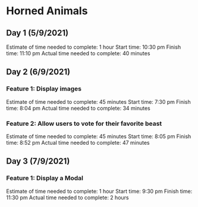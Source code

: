 # Horned Animals

## Day 1 (5/9/2021)

Estimate of time needed to complete: 1 hour
Start time: 10:30 pm
Finish time: 11:10 pm
Actual time needed to complete: 40 minutes

## Day 2 (6/9/2021)

### Feature 1: Display images

Estimate of time needed to complete: 45 minutes
Start time: 7:30 pm
Finish time: 8:04 pm
Actual time needed to complete: 34 minutes

### Feature 2: Allow users to vote for their favorite beast

Estimate of time needed to complete: 45 minutes
Start time: 8:05 pm
Finish time: 8:52 pm
Actual time needed to complete: 47 minutes

## Day 3 (7/9/2021)

### Feature 1: Display a Modal

Estimate of time needed to complete: 1 hour
Start time: 9:30 pm
Finish time: 11:30 pm
Actual time needed to complete: 2 hours
